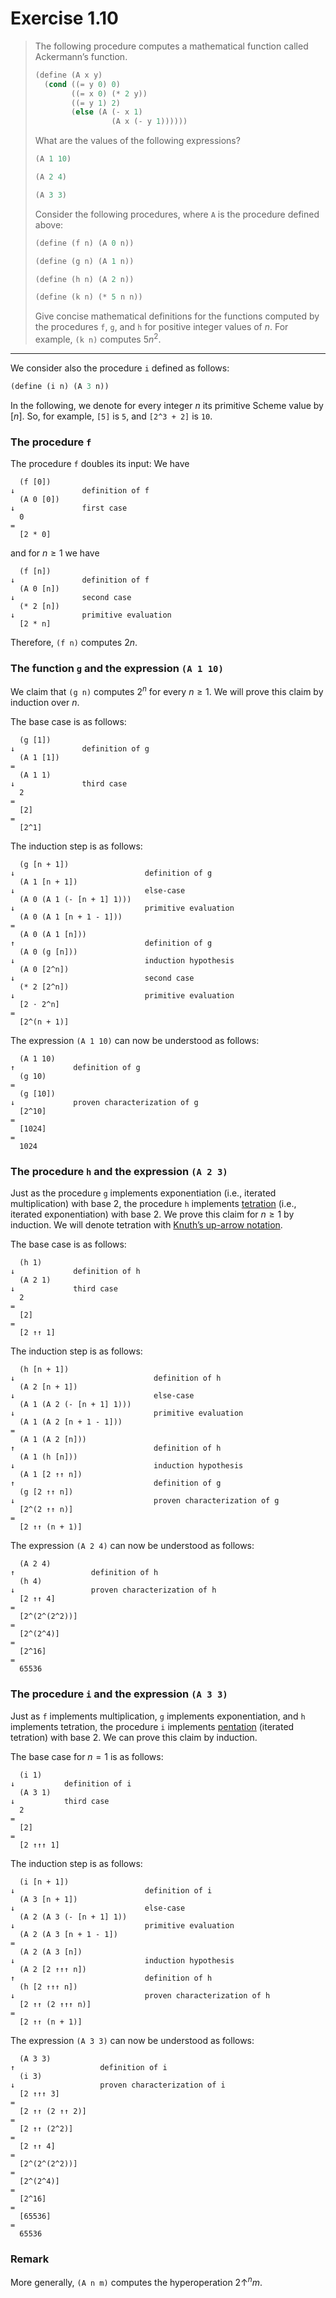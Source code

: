 # Exercise 1.10

> The following procedure computes a mathematical function called Ackermann’s function.
> ```scheme
> (define (A x y)
>   (cond ((= y 0) 0)
>         ((= x 0) (* 2 y))
>         ((= y 1) 2)
>         (else (A (- x 1)
>                  (A x (- y 1))))))
> ```
> What are the values of the following expressions?
> ```scheme
> (A 1 10)
>
> (A 2 4)
>
> (A 3 3)
> ```
> Consider the following procedures, where `A` is the procedure defined above:
> ```scheme
> (define (f n) (A 0 n))
>
> (define (g n) (A 1 n))
>
> (define (h n) (A 2 n))
>
> (define (k n) (* 5 n n))
> ```
> Give concise mathematical definitions for the functions computed by the procedures `f`, `g`, and `h` for positive integer values of $n$.
> For example, `(k n)` computes $5 n^2$.

---

We consider also the procedure `i` defined as follows:
```scheme
(define (i n) (A 3 n))
```

In the following, we denote for every integer $n$ its primitive Scheme value by $[n]$.
So, for example, `[5]` is `5`, and `[2^3 + 2]` is `10`.



### The procedure `f`

The procedure `f` doubles its input:
We have
```text
  (f [0])
↓               definition of f
  (A 0 [0])
↓               first case
  0
=
  [2 * 0]
```
and for $n ≥ 1$ we have
```text
  (f [n])
↓               definition of f
  (A 0 [n])
↓               second case
  (* 2 [n])
↓               primitive evaluation
  [2 * n]
```
Therefore, `(f n)` computes $2 n$.



### The function `g` and the expression `(A 1 10)`

We claim that `(g n)` computes $2^n$ for every $n ≥ 1$.
We will prove this claim by induction over $n$.


The base case is as follows:
```text
  (g [1])
↓               definition of g
  (A 1 [1])
=
  (A 1 1)
↓               third case
  2
=
  [2]
=
  [2^1]
```
The induction step is as follows:
```text
  (g [n + 1])
↓                             definition of g
  (A 1 [n + 1])
↓                             else-case
  (A 0 (A 1 (- [n + 1] 1)))
↓                             primitive evaluation
  (A 0 (A 1 [n + 1 - 1]))
=
  (A 0 (A 1 [n]))
↑                             definition of g
  (A 0 (g [n]))
↓                             induction hypothesis
  (A 0 [2^n])
↓                             second case
  (* 2 [2^n])
↓                             primitive evaluation
  [2 ⋅ 2^n]
=
  [2^(n + 1)]
```

The expression `(A 1 10)` can now be understood as follows:
```text
  (A 1 10)
↑             definition of g
  (g 10)
=
  (g [10])
↓             proven characterization of g
  [2^10]
=
  [1024]
=
  1024
```



### The procedure `h` and the expression `(A 2 3)`

Just as the procedure `g` implements exponentiation (i.e., iterated multiplication) with base $2$, the procedure `h` implements [tetration](https://en.wikipedia.org/wiki/Tetration) (i.e., iterated exponentiation) with base $2$.
We prove this claim for $n ≥ 1$ by induction.
We will denote tetration with [Knuth’s up-arrow notation](https://en.wikipedia.org/wiki/Knuth%27s_up-arrow_notation).

The base case is as follows:
```text
  (h 1)
↓             definition of h
  (A 2 1)
↓             third case
  2
=
  [2]
=
  [2 ↑↑ 1]
```
The induction step is as follows:
```text
  (h [n + 1])
↓                               definition of h
  (A 2 [n + 1])
↓                               else-case
  (A 1 (A 2 (- [n + 1] 1)))
↓                               primitive evaluation
  (A 1 (A 2 [n + 1 - 1]))
=
  (A 1 (A 2 [n]))
↑                               definition of h
  (A 1 (h [n]))
↓                               induction hypothesis
  (A 1 [2 ↑↑ n])
↑                               definition of g
  (g [2 ↑↑ n])
↓                               proven characterization of g
  [2^(2 ↑↑ n)]
=
  [2 ↑↑ (n + 1)]
```

The expression `(A 2 4)` can now be understood as follows:
```text
  (A 2 4)
↑                 definition of h
  (h 4)
↓                 proven characterization of h
  [2 ↑↑ 4]
=
  [2^(2^(2^2))]
=
  [2^(2^4)]
=
  [2^16]
=
  65536
```



### The procedure `i` and the expression `(A 3 3)`

Just as `f` implements multiplication, `g` implements exponentiation, and `h` implements tetration, the procedure `i` implements [pentation](https://en.wikipedia.org/wiki/Pentation) (iterated tetration) with base $2$.
We can prove this claim by induction.

The base case for $n = 1$ is as follows:
```text
  (i 1)
↓           definition of i
  (A 3 1)
↓           third case
  2
=
  [2]
=
  [2 ↑↑↑ 1]
```
The induction step is as follows:
```text
  (i [n + 1])
↓                             definition of i
  (A 3 [n + 1])
↓                             else-case
  (A 2 (A 3 (- [n + 1] 1))
↓                             primitive evaluation
  (A 2 (A 3 [n + 1 - 1])
=
  (A 2 (A 3 [n])
↓                             induction hypothesis
  (A 2 [2 ↑↑↑ n])
↑                             definition of h
  (h [2 ↑↑↑ n])
↓                             proven characterization of h
  [2 ↑↑ (2 ↑↑↑ n)]
=
  [2 ↑↑ (n + 1)]
```

The expression `(A 3 3)` can now be understood as follows:
```text
  (A 3 3)
↑                   definition of i
  (i 3)
↓                   proven characterization of i
  [2 ↑↑↑ 3]
=
  [2 ↑↑ (2 ↑↑ 2)]
=
  [2 ↑↑ (2^2)]
=
  [2 ↑↑ 4]
=
  [2^(2^(2^2))]
=
  [2^(2^4)]
=
  [2^16]
=
  [65536]
=
  65536
```



### Remark

More generally, `(A n m)` computes the hyperoperation $2 \mathbin{↑}^n m$.
